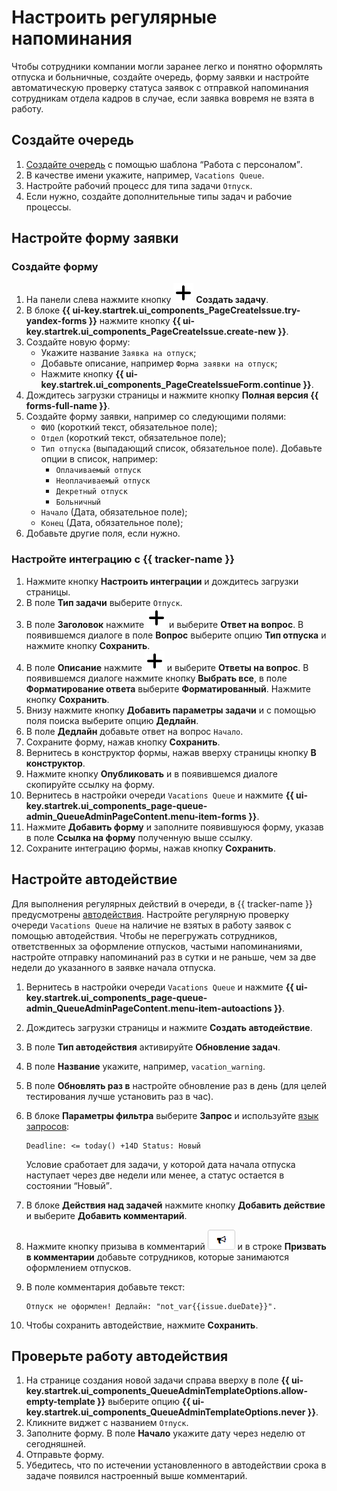 # Настроить регулярные напоминания

Чтобы сотрудники компании могли заранее легко и понятно оформлять отпуска и больничные, создайте очередь, форму заявки и настройте автоматическую проверку статуса заявок с отправкой напоминания сотрудникам отдела кадров в случае, если заявка вовремя не взята в работу.

## Создайте очередь

1. [Создайте очередь](manager/create-queue.md) с помощью шаблона <q>Работа с персоналом</q>. 
1. В качестве имени укажите, например, `Vacations Queue`.
1. Настройте рабочий процесс для типа задачи `Отпуск`. 
1. Если нужно, создайте дополнительные типы задач и рабочие процессы.

## Настройте форму заявки

### Создайте форму 

1. На панели слева нажмите кнопку ![](../_assets/tracker/svg/icon-add.svg) **Создать задачу**.
1. В блоке **{{ ui-key.startrek.ui_components_PageCreateIssue.try-yandex-forms }}** нажмите кнопку **{{ ui-key.startrek.ui_components_PageCreateIssue.create-new }}**.
1. Создайте новую форму:
	* Укажите название `Заявка на отпуск`;
	* Добавьте описание, например `Форма заявки на отпуск`;
	* Нажмите кнопку **{{ ui-key.startrek.ui_components_PageCreateIssueForm.continue }}**.
1. Дождитесь загрузки страницы и нажмите кнопку **Полная версия {{ forms-full-name }}**.
1. Создайте форму заявки, например со следующими полями:
	* `ФИО` (короткий текст, обязательное поле);
	* `Отдел` (короткий текст, обязательное поле);
	* `Тип отпуска` (выпадающий список, обязательное поле). Добавьте опции в список, например:
		- `Оплачиваемый отпуск` 
		- `Неоплачиваемый отпуск`
		- `Декретный отпуск`
		- `Больничный`
	* `Начало` (Дата, обязательное поле);
	* `Конец` (Дата, обязательное поле);
1. Добавьте другие поля, если нужно.

### Настройте интеграцию с {{ tracker-name }} 

1. Нажмите кнопку **Настроить интеграции** и дождитесь загрузки страницы.
1. В поле **Тип задачи** выберите `Отпуск`.
1. В поле **Заголовок** нажмите ![](../_assets/tracker/svg/icon-add.svg) и выберите **Ответ на вопрос**. В появившемся диалоге в поле **Вопрос** выберите опцию **Тип отпуска** и нажмите кнопку **Сохранить**.
1. В поле **Описание** нажмите ![](../_assets/tracker/svg/icon-add.svg) и выберите **Ответы на вопрос**. В появившемся диалоге нажмите кнопку **Выбрать все**, в поле **Форматирование ответа** выберите **Форматированный**. Нажмите кнопку **Сохранить**.
1. Внизу нажмите кнопку **Добавить параметры задачи** и с помощью поля поиска выберите опцию **Дедлайн**.
1. В поле **Дедлайн** добавьте ответ на вопрос `Начало`.
1. Сохраните форму, нажав кнопку **Сохранить**.
1. Вернитесь в конструктор формы, нажав вверху страницы кнопку **В конструктор**.
1. Нажмите кнопку **Опубликовать** и в появившемся диалоге скопируйте ссылку на форму.
1. Вернитесь в настройки очереди `Vacations Queue` и нажмите **{{ ui-key.startrek.ui_components_page-queue-admin_QueueAdminPageContent.menu-item-forms }}**.
1. Нажмите **Добавить форму** и заполните появившуюся форму, указав в поле **Ссылка на форму** полученную выше ссылку.
1. Сохраните интеграцию формы, нажав кнопку **Сохранить**.

## Настройте автодействие

Для выполнения регулярных действий в очереди, в {{ tracker-name }} предусмотрены [автодействия](user/autoactions.md). Настройте регулярную проверку очереди `Vacations Queue` на наличие не взятых в работу заявок с помощью автодействия. Чтобы не перегружать сотрудников, ответственных за оформление отпусков, частыми напоминаниями, настройте отправку напоминаний раз в сутки и не раньше, чем за две недели до указанного в заявке начала отпуска.

1. Вернитесь в настройки очереди `Vacations Queue` и нажмите **{{ ui-key.startrek.ui_components_page-queue-admin_QueueAdminPageContent.menu-item-autoactions }}**.
1. Дождитесь загрузки страницы и нажмите **Создать автодействие**.
1. В поле **Тип автодействия** активируйте **Обновление задач**.
1. В поле **Название** укажите, например, `vacation_warning`.
1. В поле **Обновлять раз в** настройте обновление раз в день (для целей тестирования лучше установить раз в час).
1. В блоке **Параметры фильтра** выберите **Запрос** и используйте [язык запросов](user/query-filter.md):
	```
	Deadline: <= today() +14D Status: Новый
	```

	Условие сработает для задачи, у которой дата начала отпуска наступает через две недели или менее, а статус остается в состоянии <q>Новый</q>.
1. В блоке **Действия над задачей** нажмите кнопку **Добавить действие** и выберите **Добавить комментарий**.
1. Нажмите кнопку призыва в комментарий ![](../_assets/tracker/summon.png) и в строке **Призвать в комментарии** добавьте сотрудников, которые занимаются оформлением отпусков.
1. В поле комментария добавьте текст:
	```
	Отпуск не оформлен! Дедлайн: "not_var{{issue.dueDate}}".
	```
1. Чтобы сохранить автодействие, нажмите **Сохранить**.

## Проверьте работу автодействия

1. На странице создания новой задачи справа вверху в поле **{{ ui-key.startrek.ui_components_QueueAdminTemplateOptions.allow-empty-template }}** выберите опцию **{{ ui-key.startrek.ui_components_QueueAdminTemplateOptions.never }}**.
1. Кликните виджет с названием `Отпуск`.
1. Заполните форму. В поле **Начало** укажите дату через неделю от сегодняшней.
1. Отправьте форму.
1. Убедитесь, что по истечении установленного в автодействии срока в задаче появился настроенный выше комментарий.
